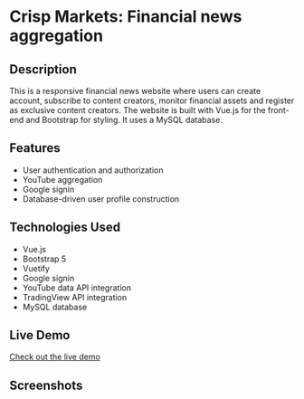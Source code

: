 # Crisp Markets: Financial news aggregation

## Description
This is a responsive financial news website where users can create account, subscribe to content creators, monitor financial assets and register as exclusive content creators. The website is built with Vue.js for the front-end and Bootstrap for styling. It uses a MySQL database.

## Features
- User authentication and authorization
- YouTube aggregation
- Google signin 
- Database-driven user profile construction

## Technologies Used
- Vue.js
- Bootstrap 5
- Vuetify
- Google signin 
- YouTube data API integration
- TradingView API integration
- MySQL database

## Live Demo
[Check out the live demo](https://www.crisp.markets)

## Screenshots
